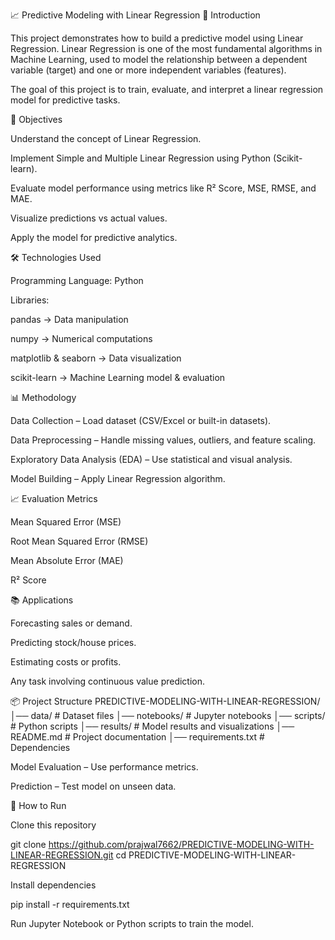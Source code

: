 📈 Predictive Modeling with Linear Regression
📌 Introduction

This project demonstrates how to build a predictive model using Linear Regression.
Linear Regression is one of the most fundamental algorithms in Machine Learning, used to model the relationship between a dependent variable (target) and one or more independent variables (features).

The goal of this project is to train, evaluate, and interpret a linear regression model for predictive tasks.

🎯 Objectives

Understand the concept of Linear Regression.

Implement Simple and Multiple Linear Regression using Python (Scikit-learn).

Evaluate model performance using metrics like R² Score, MSE, RMSE, and MAE.

Visualize predictions vs actual values.

Apply the model for predictive analytics.

🛠️ Technologies Used

Programming Language: Python

Libraries:

pandas → Data manipulation

numpy → Numerical computations

matplotlib & seaborn → Data visualization

scikit-learn → Machine Learning model & evaluation

📊 Methodology

Data Collection – Load dataset (CSV/Excel or built-in datasets).

Data Preprocessing – Handle missing values, outliers, and feature scaling.

Exploratory Data Analysis (EDA) – Use statistical and visual analysis.

Model Building – Apply Linear Regression algorithm.

📈 Evaluation Metrics

Mean Squared Error (MSE)

Root Mean Squared Error (RMSE)

Mean Absolute Error (MAE)

R² Score

📚 Applications

Forecasting sales or demand.

Predicting stock/house prices.

Estimating costs or profits.

Any task involving continuous value prediction.

📦 Project Structure
PREDICTIVE-MODELING-WITH-LINEAR-REGRESSION/
│── data/              # Dataset files
│── notebooks/         # Jupyter notebooks
│── scripts/           # Python scripts
│── results/           # Model results and visualizations
│── README.md          # Project documentation
│── requirements.txt   # Dependencies


Model Evaluation – Use performance metrics.

Prediction – Test model on unseen data.

🚀 How to Run

Clone this repository

git clone https://github.com/prajwal7662/PREDICTIVE-MODELING-WITH-LINEAR-REGRESSION.git
cd PREDICTIVE-MODELING-WITH-LINEAR-REGRESSION


Install dependencies

pip install -r requirements.txt


Run Jupyter Notebook or Python scripts to train the model.
